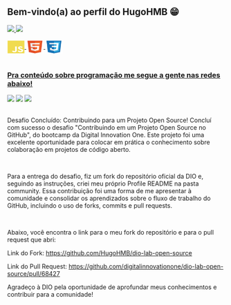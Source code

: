 ## Bem-vindo(a) ao perfil do HugoHMB 😁

 <div>
   <a href="https://github.com/hugohmb">
   <img height="180em" src="https://github-readme-stats.vercel.app/api?username=hugohmb&show_icons=true&theme=radical&include_all_commits=true&count_private=true"/>
   <img height="180em" src="https://github-readme-stats.vercel.app/api/top-langs/?username=hugohmb&layout=compact&langs_count=6&theme=tokyonight"/>
</div>
    
<div style="display: inline_block"><br>
  <img align="center" alt="Js" height="30" width="40" src="https://raw.githubusercontent.com/devicons/devicon/master/icons/javascript/javascript-plain.svg">
  <img align="center" alt="HTML" height="30" width="40" src="https://raw.githubusercontent.com/devicons/devicon/master/icons/html5/html5-original.svg">
  <img align="center" alt="CSS" height="30" width="40" src="https://raw.githubusercontent.com/devicons/devicon/master/icons/css3/css3-original.svg">
</div>
 
<br>
 
### Pra conteúdo sobre programação me segue a gente nas redes abaixo!
 
<div> 
  <a href="https://instagram.com/hugo.hmb" target="_blank"><img src="https://img.shields.io/badge/-Instagram-%23E4405F?style=for-the-badge&logo=instagram&logoColor=white" target="_blank"></a>
  <a href = "hugo.hmb@gmail.com"><img src="https://img.shields.io/badge/-Gmail-%23333?style=for-the-badge&logo=gmail&logoColor=white" target="_blank"></a>
  <a href="https://www.linkedin.com/in/hugohmb/" target="_blank"><img src="https://img.shields.io/badge/-LinkedIn-%230077B5?style=for-the-badge&logo=linkedin&logoColor=white" target="_blank"></a>
</div>

<br>

Desafio Concluído: Contribuindo para um Projeto Open Source!
Concluí com sucesso o desafio "Contribuindo em um Projeto Open Source no GitHub", do bootcamp da Digital Innovation One. Este projeto foi uma excelente oportunidade para colocar em prática o conhecimento sobre colaboração em projetos de código aberto.

<br>

Para a entrega do desafio, fiz um fork do repositório oficial da DIO e, seguindo as instruções, criei meu próprio Profile README na pasta community. Essa contribuição foi uma forma de me apresentar à comunidade e consolidar os aprendizados sobre o fluxo de trabalho do GitHub, incluindo o uso de forks, commits e pull requests.

<br>

Abaixo, você encontra o link para o meu fork do repositório e para o pull request que abri:

Link do Fork: https://github.com/HugoHMB/dio-lab-open-source

Link do Pull Request: https://github.com/digitalinnovationone/dio-lab-open-source/pull/68427

Agradeço à DIO pela oportunidade de aprofundar meus conhecimentos e contribuir para a comunidade!
